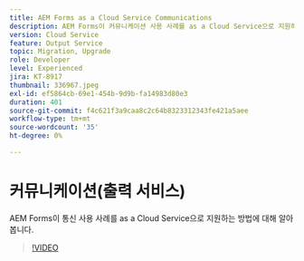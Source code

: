 ```yaml
---
title: AEM Forms as a Cloud Service Communications
description: AEM Forms이 커뮤니케이션 사용 사례를 as a Cloud Service으로 지원하는 방법에 대해 알아봅니다.
version: Cloud Service
feature: Output Service
topic: Migration, Upgrade
role: Developer
level: Experienced
jira: KT-8917
thumbnail: 336967.jpeg
exl-id: ef5864cb-69e1-454b-9d9b-fa14983d80e3
duration: 401
source-git-commit: f4c621f3a9caa8c2c64b8323312343fe421a5aee
workflow-type: tm+mt
source-wordcount: '35'
ht-degree: 0%

---
```


# 커뮤니케이션(출력 서비스)

AEM Forms이 통신 사용 사례를 as a Cloud Service으로 지원하는 방법에 대해 알아봅니다.

>[!VIDEO](https://video.tv.adobe.com/v/336967?quality=12&learn=on)
